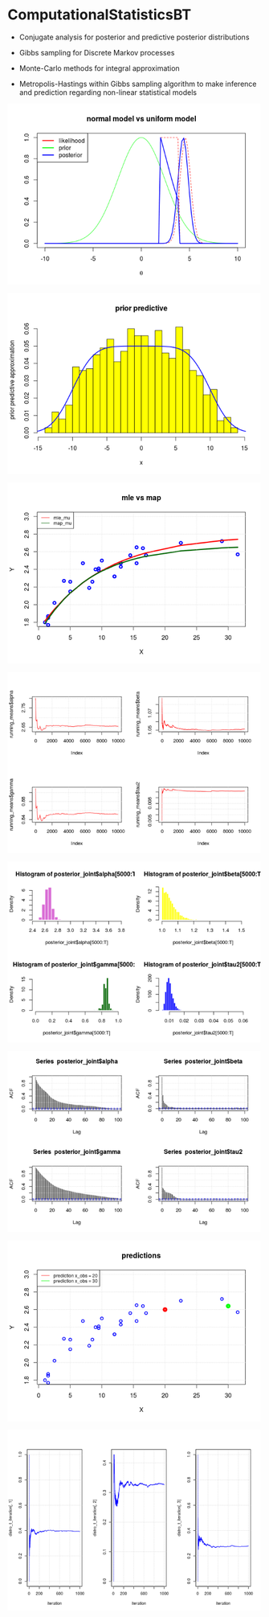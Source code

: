 # ComputationalStatisticsBT

* Conjugate analysis for posterior and predictive posterior distributions

* Gibbs sampling for Discrete Markov processes

* Monte-Carlo methods for integral approximation

* Metropolis-Hastings within Gibbs sampling algorithm to make inference
and prediction regarding non-linear statistical models

![](https://github.com/georgosgeorgos/ComputationalStatisticsBT/blob/master/bayesian/code/Bayesian_files/figure-html/unnamed-chunk-11-1.png)

![](https://github.com/georgosgeorgos/ComputationalStatisticsBT/blob/master/bayesian/code/Bayesian_files/figure-html/unnamed-chunk-13-1.png)

![](https://github.com/georgosgeorgos/ComputationalStatisticsBT/blob/master/mcmc/code/MCMC_files/figure-html/mle_map-2.png)

![](https://github.com/georgosgeorgos/ComputationalStatisticsBT/blob/master/mcmc/code/MCMC_files/figure-html/5.e%20running_means-1.png)

![](https://github.com/georgosgeorgos/ComputationalStatisticsBT/blob/master/mcmc/code/MCMC_files/figure-html/validation-1.png)

![](https://github.com/georgosgeorgos/ComputationalStatisticsBT/blob/master/mcmc/code/MCMC_files/figure-html/validation-3.png)

![](https://github.com/georgosgeorgos/ComputationalStatisticsBT/blob/master/mcmc/code/MCMC_files/figure-html/unnamed-chunk-7-1.png)

![](https://github.com/georgosgeorgos/ComputationalStatisticsBT/blob/master/mcmc/code/MCMC_files/figure-html/4%20Markov%20Chain%20for%20sample%20size%201000-1.png)
